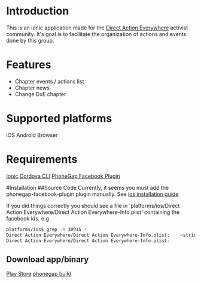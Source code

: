 # Introduction

This is an ionic application made for the [Direct Action Everywhere](http://www.directactioneverywhere.com) activist community.  It's goal is to facilitate the organization of actions and events done by this group.

# Features
* Chapter events / actions list
* Chapter news
* Change DxE chapter

# Supported platforms
iOS
Android
Browser

# Requirements
[Ionic](http://ionicframework.com)
[Cordova CLI](http://cordova.apache.org/docs/en/3.5.0/guide_cli_index.md.html)
[PhoneGap Facebook Plugin](https://github.com/Wizcorp/phonegap-facebook-plugin)

#Installation
##Source Code
Currently, it seems you must add the phonegap-facebook-plugin plugin manually.
See [ios installation guide](https://github.com/Wizcorp/phonegap-facebook-plugin/blob/master/platforms/ios/README.md)

If you did things correctly you should see a file in 'platforms/ios/Direct Action Everywhere/Direct Action Everywhere-Info.plist' containing the facebook ids.
e.g
```sh
platforms/ios$ grep -R 30915 *
Direct Action Everywhere/Direct Action Everywhere-Info.plist:    <string>630915116944951</string>
Direct Action Everywhere/Direct Action Everywhere-Info.plist:          <string>fb630915116944951</string>
```

## Download app/binary

[Play Store](https://play.google.com/store/apps/details?id=com.directactioneverywhere.app)
[phonegap build](https://build.phonegap.com/apps/962836)
